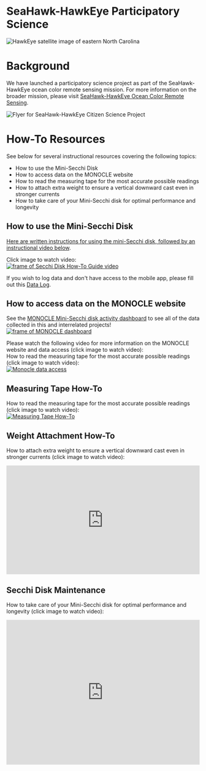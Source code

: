 # SeaHawk-HawkEye Participatory Science
![HawkEye satellite image of eastern North Carolina](assets/ChesapeakeBay-December28th-2022.png "HawkEye NC Coast")

# Background 
We have launched a participatory science project as part of the SeaHawk-HawkEye ocean color remote sensing mission. For more information on the broader mission, please visit [SeaHawk-HawkEye Ocean Color Remote Sensing](https://coast-lab.org/seahawk/).

![Flyer for SeaHawk-HawkEye Citizen Science Project](assets/SeaHawk-HawkEye-informational-flyer.png "SeaHawk/HawkEye Citizen Science Project")

# How-To Resources
See below for several instructional resources covering the following topics:
- How to use the Mini-Secchi Disk
- How to access data on the MONOCLE website
- How to read the measuring tape for the most accurate possible readings
- How to attach extra weight to ensure a vertical downward cast even in stronger currents
- How to take care of your Mini-Secchi disk for optimal performance and longevity

## How to use the Mini-Secchi Disk
[Here are written instructions for using the mini-Secchi disk, followed by an instructional video below](assets/Mini-Secchi-How-To-Guide.pdf "Mini-Secchi How-To Guide").

Click image to watch video:  
[![frame of Secchi Disk How-To Guide video](assets/videoframe_19286.png)](https://player.vimeo.com/video/827438726?h=1ab832388d "Secchi Disk How-To Guide")

If you wish to log data and don't have access to the mobile app, please fill out this [Data Log](assets/Mini-Secchi-Data-Log.pdf "Mini-Secchi Data Log.pdf").

## How to access data on the MONOCLE website
See the [MONOCLE Mini-Secchi disk activity dashboard](https://rsg.pml.ac.uk/dashboards/d/P0tWxs97k/monocle-secchi) to see all of the data collected in this and interrelated projects!  
[![frame of MONOCLE dashboard](assets/monocle-dashboard.png)](https://rsg.pml.ac.uk/dashboards/d/P0tWxs97k/monocle-secchi "MONOCLE Dashboard")

Please watch the following video for more information on the MONOCLE website and data access (click image to watch video):  
How to read the measuring tape for the most accurate possible readings (click image to watch video):  
[![Monocle data access](assets/videoframe_8618.png)](https://player.vimeo.com/video/827438261 "Monocle data access")

## Measuring Tape How-To
How to read the measuring tape for the most accurate possible readings (click image to watch video):  
[![Measuring Tape How-To](assets/videoframe_44582.png)](https://player.vimeo.com/video/908330061 "Measuring Tape How-To")

## Weight Attachment How-To
How to attach extra weight to ensure a vertical downward cast even in stronger currents (click image to watch video):  
<div style="padding:56.25% 0 0 0;position:relative;"><iframe src="https://player.vimeo.com/video/908332326?badge=0&amp;autopause=0&amp;player_id=0&amp;app_id=58479" frameborder="0" allow="autoplay; fullscreen; picture-in-picture" style="position:absolute;top:0;left:0;width:100%;height:100%;" title="Secchi Weight Attachment"></iframe></div><script src="https://player.vimeo.com/api/player.js"></script>

## Secchi Disk Maintenance
How to take care of your Mini-Secchi disk for optimal performance and longevity (click image to watch video):  
<div style="padding:75% 0 0 0;position:relative;"><iframe src="https://player.vimeo.com/video/908332303?badge=0&amp;autopause=0&amp;player_id=0&amp;app_id=58479" frameborder="0" allow="autoplay; fullscreen; picture-in-picture" style="position:absolute;top:0;left:0;width:100%;height:100%;" title="Secchi Disk Maintenance"></iframe></div><script src="https://player.vimeo.com/api/player.js"></script>